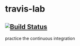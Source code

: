 # travis-lab

## [![Build Status](https://travis-ci.org/Gonewiththewind4/travis-lab.svg?branch=master)](https://travis-ci.org/Gonewiththewind4/travis-lab)
practice the continuous integration
